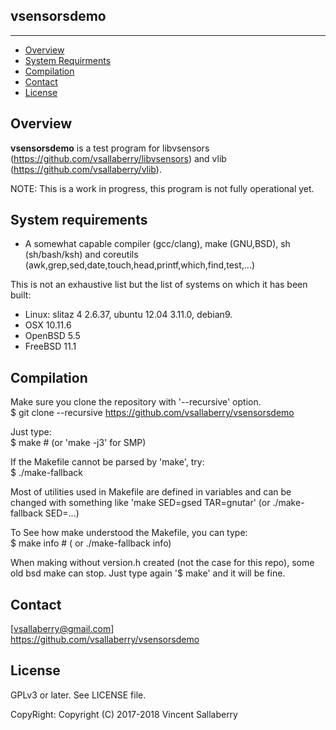 
## vsensorsdemo
---------------

* [Overview](#overview)
* [System Requirments](#systemrequirments)
* [Compilation](#compilation)
* [Contact](#contact)
* [License](#license)

## Overview
**vsensorsdemo** is a test program for 
libvsensors (<https://github.com/vsallaberry/libvsensors>)
and vlib (<https://github.com/vsallaberry/vlib>).

NOTE: This is a work in progress, this program is not fully operational yet.

## System requirements
- A somewhat capable compiler (gcc/clang), make (GNU,BSD), sh (sh/bash/ksh)
  and coreutils (awk,grep,sed,date,touch,head,printf,which,find,test,...)

This is not an exhaustive list but the list of systems on which it has been built:
- Linux: slitaz 4 2.6.37, ubuntu 12.04 3.11.0, debian9.
- OSX 10.11.6
- OpenBSD 5.5
- FreeBSD 11.1

## Compilation
Make sure you clone the repository with '--recursive' option.  
    $ git clone --recursive https://github.com/vsallaberry/vsensorsdemo

Just type:  
    $ make # (or 'make -j3' for SMP)

If the Makefile cannot be parsed by 'make', try:  
    $ ./make-fallback

Most of utilities used in Makefile are defined in variables and can be changed
with something like 'make SED=gsed TAR=gnutar' (or ./make-fallback SED=...)

To See how make understood the Makefile, you can type:  
    $ make info # ( or ./make-fallback info)

When making without version.h created (not the case for this repo), some old
bsd make can stop. Just type again '$ make' and it will be fine.

## Contact
[vsallaberry@gmail.com]  
<https://github.com/vsallaberry/vsensorsdemo>

## License
GPLv3 or later. See LICENSE file.

CopyRight: Copyright (C) 2017-2018 Vincent Sallaberry

